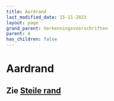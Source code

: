 ```yaml
---
title: Aardrand
last_modified_date: 15-11-2023
layout: page
grand_parent: Verkenningsvoorschriften
parent: A
has_children: false
---
```


Aardrand
========

## Zie [Steile rand](../../S/Steile_rand/Steile_rand.html)
